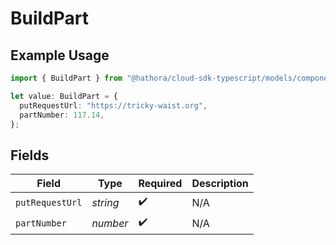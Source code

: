 # BuildPart

## Example Usage

```typescript
import { BuildPart } from "@hathora/cloud-sdk-typescript/models/components";

let value: BuildPart = {
  putRequestUrl: "https://tricky-waist.org",
  partNumber: 117.14,
};
```

## Fields

| Field              | Type               | Required           | Description        |
| ------------------ | ------------------ | ------------------ | ------------------ |
| `putRequestUrl`    | *string*           | :heavy_check_mark: | N/A                |
| `partNumber`       | *number*           | :heavy_check_mark: | N/A                |